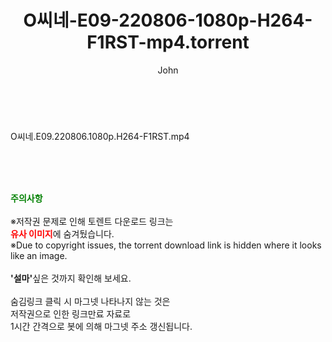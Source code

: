 ﻿---
layout: post
title:  "O씨네-E09-220806-1080p-H264-F1RST-mp4.torrent"
author: John
categories: [ 방송/음악 ]
tags: [  ]
image:  
description: "O씨네-E09-220806-1080p-H264-F1RST-mp4 torrent 정보 공유"
toc: true
toc_sticky: true
---

<br>
<div class="view-img">
<a class="view_image" href="https://torrentmobile60.com/bbs/view_image.php?fn=%2Fdata%2Ffile%2Fmusic%2F3735182707_wE962AuH_f18c6ceaa268132c357821635b858b873dcc003b.jpg" target="_blank"><img alt="" class="img-tag" content="https://torrentmobile60.com/data/file/music/3735182707_wE962AuH_f18c6ceaa268132c357821635b858b873dcc003b.jpg" itemprop="image" src="https://torrentmobile60.com/data/file/music/thumb-3735182707_wE962AuH_f18c6ceaa268132c357821635b858b873dcc003b_835x2212.jpg"/></a></div><div class="view-content" itemprop="description">
<p>O씨네.E09.220806.1080p.H264-F1RST.mp4<br/></p> </div>
    
<br><br><br>
<p data-ke-size="size16"><b><span style="color: green;">주의사항</span></b><br /><br />※저작권 문제로 인해 토렌트 다운로드 링크는<br /><b><span style="color: red;">유사 이미지</span></b>에 숨겨뒀습니다.<br />※Due to copyright issues, the torrent download link is hidden where it looks like an image.<br /><br /><b>'설마'</b>싶은 것까지 확인해 보세요.<br /><br />숨김링크 클릭 시 마그넷 나타나지 않는 것은<br />저작권으로 인한 링크만료 자료로<br />1시간 간격으로 봇에 의해 마그넷 주소 갱신됩니다.</p>
